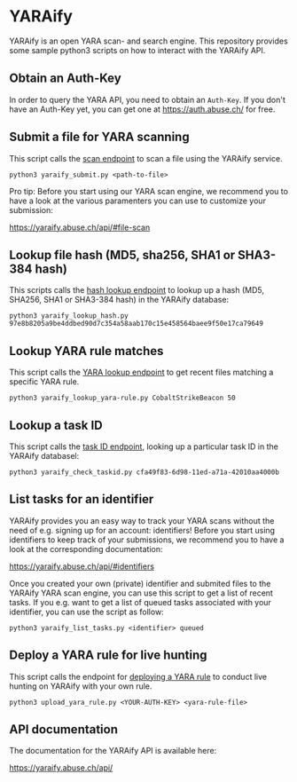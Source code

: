 # YARAify
YARAify is an open YARA scan- and search engine. This repository provides some sample python3 scripts on how to interact with the YARAify API.

## Obtain an Auth-Key
In order to query the YARA API, you need to obtain an ```Auth-Key```.  If you don't have an Auth-Key yet, you can get one at https://auth.abuse.ch/ for free.

## Submit a file for YARA scanning
This script calls the [scan endpoint](https://yaraify.abuse.ch/api/#file-scan) to scan a file using the YARAify service.

```
python3 yaraify_submit.py <path-to-file>
```

Pro tip: Before you start using our YARA scan engine, we recommend you to have a look at the various paramenters you can use to customize your submission:

https://yaraify.abuse.ch/api/#file-scan

## Lookup file hash (MD5, sha256, SHA1 or SHA3-384 hash)
This scripts calls the [hash lookup endpoint](https://yaraify.abuse.ch/api/#query-filehash) to lookup up a hash (MD5, SHA256, SHA1 or SHA3-384 hash) in the YARAify database:

```
python3 yaraify_lookup_hash.py 97e8b8205a9be4ddbed90d7c354a58aab170c15e458564baee9f50e17ca79649
```

## Lookup YARA rule matches
This script calls the [YARA lookup endpoint](https://yaraify.abuse.ch/api/#yara) to get recent files matching a specific YARA rule.

```
python3 yaraify_lookup_yara-rule.py CobaltStrikeBeacon 50
```

## Lookup a task ID
This script calls the [task ID endpoint](https://yaraify.abuse.ch/api/#query-taskid), looking up a particular task ID in the YARAify databasel:

```
python3 yaraify_check_taskid.py cfa49f83-6d98-11ed-a71a-42010aa4000b
```

## List tasks for an identifier
YARAify provides you an easy way to track your YARA scans without the need of e.g. signing up for an account: identifiers! Before you start using identifiers to keep track of your submissions, we recommend you to have a look at the corresponding documentation:

https://yaraify.abuse.ch/api/#identifiers

Once you created your own (private) identifier and submited files to the YARAify YARA scan engine, you can use this script to get a list of recent tasks. If you e.g. want to get a list of queued tasks associated with your identifier, you can use the script as follow:

```
python3 yaraify_list_tasks.py <identifier> queued
```

## Deploy a YARA rule for live hunting
This script calls the endpoint for [deploying a YARA rule](https://yaraify.abuse.ch/api/#deploy-scan) to conduct live hunting on YARAify with your own rule.

```
python3 upload_yara_rule.py <YOUR-AUTH-KEY> <yara-rule-file>
```

## API documentation

The documentation for the YARAify API is available here:

https://yaraify.abuse.ch/api/
